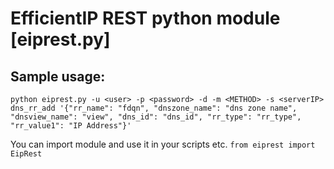 # EfficientIP REST python module [eiprest.py]

## Sample usage:

`python eiprest.py -u <user> -p <password> -d -m <METHOD> -s <serverIP> dns_rr_add '{"rr_name": "fdqn", "dnszone_name": "dns zone name", "dnsview_name": "view", "dns_id": "dns_id", "rr_type": "rr_type", "rr_value1": "IP Address"}'`

You can import module and use it in your scripts etc.
`from eiprest import EipRest`

